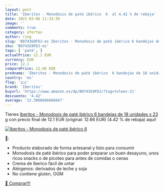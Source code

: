 ```yaml
---
layout: post
title: 'Iberitos - Monodosis de paté ibérico  6  al 4.42 % de rebaja'
date: 2021-03-06 11:33:39
image: ''
comments: true
category: ofertas
author: ring
slug: 'B0743G9FDJ-es Iberitos - Monodosis de paté ibérico 6 bandejas de 18...'
sku: 'B0743G9FDJ-es'
tags: [ 'paté', ]
actualPrice: 12.1 EUR
currency: EUR
price: 12.1
comparePrice: 12.66 EUR
prodname: 'Iberitos - Monodosis de paté ibérico  6 bandejas de 18 unidades x 23 g'
country: 'es'
flag: '🇪🇸'
brand: 'Iberitos'
buyurl: 'https://www.amazon.es/dp/B0743G9FDJ/?tag=tolees-21'
descuento: '4.42'
average: '12.3066666666667'
---
```


Tienes [Iberitos - Monodosis de paté ibérico  6 bandejas de 18 unidades x 23 g](https://www.amazon.es/dp/B0743G9FDJ/?tag=tolees-21) con precio final de  12.1 EUR (original: 12.66 EUR) (4.42 %  de rebaja) aqui!

[![Iberitos - Monodosis de paté ibérico  6 ]()](https://www.amazon.es/dp/B0743G9FDJ/?tag=tolees-21)

🔎:

- Producto elaborado de forma artesanal y listo para consumir
- Monodosis de paté ibérico para poder preparar un buen desayuno, unos ricos snacks o de picoteo para antes de comidas o cenas
- Crema de Iberico fácil de untar
- Alérgenos: derivados de leche y soja
- No contiene gluten, OGM

[🛒 Comprar!!!](https://www.amazon.es/dp/B0743G9FDJ/?tag=tolees-21)
